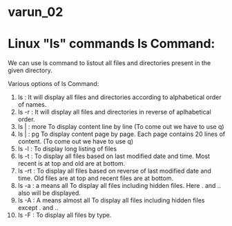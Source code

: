 # varun_02
Linux "ls" commands
ls Command:
===========
We can use ls command to listout all files and directories present in the given directory.

Various options of ls Command: 
1) ls : It will display all files and directories according to alphabetical order of names.
2) ls -r : It will display all files and directories in reverse of aplhabetical order.
3) ls | : more To display content line by line (To come out we have to use q)
4) ls | : pg To display content page by page. Each page contains 20 lines of content.
 (To come out we have to use q)
5) ls -l : To display long listing of files
6) ls -t : To display all files based on last modified date and time. Most recent is at top and old are at bottom.
7) ls -rt : To display all files based on reverse of last modified date and time. Old files are at top and recent files are at bottom.
8) ls -a : a means all To display all files including hidden files. Here . and .. also will be displayed.
9) ls -A : A means almost all To display all files including hidden files except . and ..
10) ls -F : To display all files by type.
